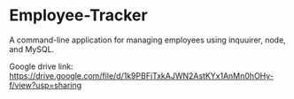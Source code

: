 # Employee-Tracker

A command-line application for managing employees using inquuirer, node, and MySQL.

Google drive link: https://drive.google.com/file/d/1k9PBFiTxkAJWN2AstKYx1AnMn0hOHy-f/view?usp=sharing


